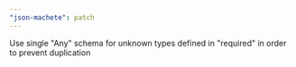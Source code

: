 ```yaml
---
"json-machete": patch
---
```


Use single "Any" schema for unknown types defined in "required" in order to prevent duplication
